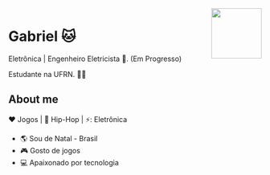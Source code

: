 <img align="right" width="100" height="100" src="https://i.pinimg.com/originals/79/70/8e/79708eee2802d191bdb067529b0a42cb.jpg">


# Gabriel 🐱

Eletrônica | Engenheiro Eletricista 🔌. (Em Progresso)

Estudante na UFRN. :man_technologist:

## About me 

:heart: Jogos | :black_heart: Hip-Hop | ⚡: Eletrônica

- :earth_americas: Sou de Natal - Brasil
- :video_game: Gosto de jogos
- 💻 Apaixonado por tecnologia 

